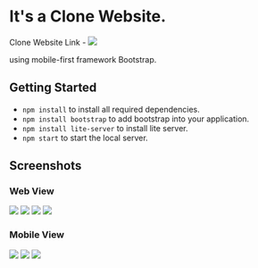 
# It's a Clone Website.
Clone Website Link - ![](https://attainu.com/)

using mobile-first framework Bootstrap.
## Getting Started
- `npm install` to install all required dependencies.
- `npm install bootstrap` to add bootstrap into your application.
- `npm install lite-server` to install lite server.
- `npm start` to start the local server.


## Screenshots
### Web View
![](screenshot/screenshot1.png)
![](screenshot/screenshot2.png)
![](screenshot/screenshot3.png)
![](screenshot/screenshot4.png)
### Mobile View
![](screenshot/screenshot5.png)
![](screenshot/screenshot6.png)
![](screenshot/screenshot7.png)

